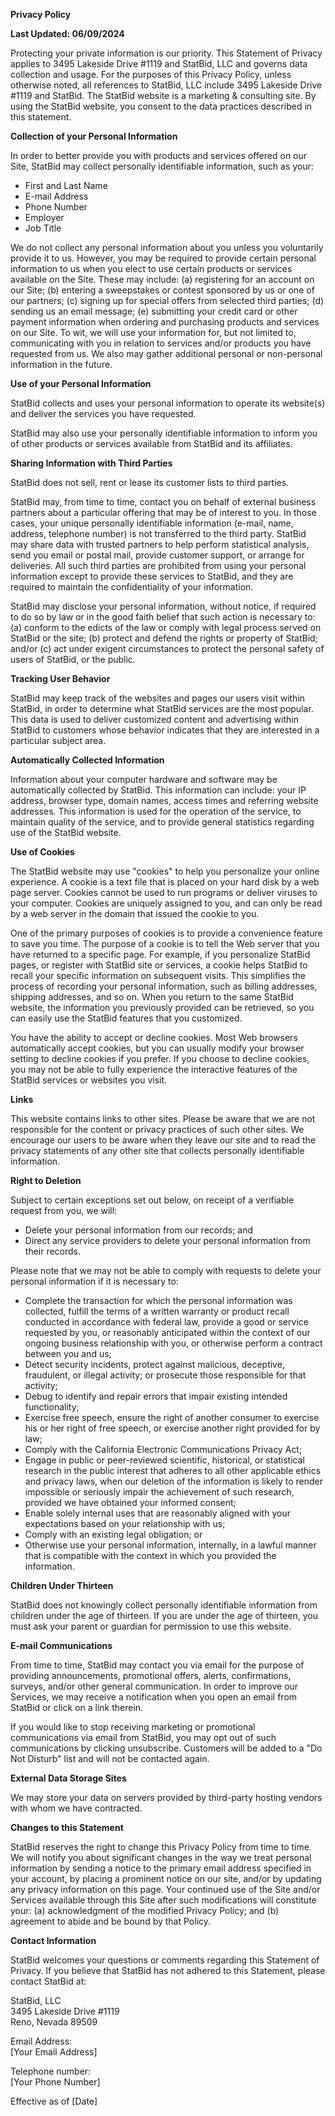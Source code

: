 **Privacy Policy**

**Last Updated: 06/09/2024**

Protecting your private information is our priority. This Statement of Privacy applies to 3495 Lakeside Drive #1119 and StatBid, LLC and governs data collection and usage. For the purposes of this Privacy Policy, unless otherwise noted, all references to StatBid, LLC include 3495 Lakeside Drive #1119 and StatBid. The StatBid website is a marketing & consulting site. By using the StatBid website, you consent to the data practices described in this statement.

**Collection of your Personal Information**

In order to better provide you with products and services offered on our Site, StatBid may collect personally identifiable information, such as your:
- First and Last Name
- E-mail Address
- Phone Number
- Employer
- Job Title

We do not collect any personal information about you unless you voluntarily provide it to us. However, you may be required to provide certain personal information to us when you elect to use certain products or services available on the Site. These may include: (a) registering for an account on our Site; (b) entering a sweepstakes or contest sponsored by us or one of our partners; (c) signing up for special offers from selected third parties; (d) sending us an email message; (e) submitting your credit card or other payment information when ordering and purchasing products and services on our Site. To wit, we will use your information for, but not limited to, communicating with you in relation to services and/or products you have requested from us. We also may gather additional personal or non-personal information in the future.

**Use of your Personal Information**

StatBid collects and uses your personal information to operate its website(s) and deliver the services you have requested.

StatBid may also use your personally identifiable information to inform you of other products or services available from StatBid and its affiliates.

**Sharing Information with Third Parties**

StatBid does not sell, rent or lease its customer lists to third parties.

StatBid may, from time to time, contact you on behalf of external business partners about a particular offering that may be of interest to you. In those cases, your unique personally identifiable information (e-mail, name, address, telephone number) is not transferred to the third party. StatBid may share data with trusted partners to help perform statistical analysis, send you email or postal mail, provide customer support, or arrange for deliveries. All such third parties are prohibited from using your personal information except to provide these services to StatBid, and they are required to maintain the confidentiality of your information.

StatBid may disclose your personal information, without notice, if required to do so by law or in the good faith belief that such action is necessary to: (a) conform to the edicts of the law or comply with legal process served on StatBid or the site; (b) protect and defend the rights or property of StatBid; and/or (c) act under exigent circumstances to protect the personal safety of users of StatBid, or the public.

**Tracking User Behavior**

StatBid may keep track of the websites and pages our users visit within StatBid, in order to determine what StatBid services are the most popular. This data is used to deliver customized content and advertising within StatBid to customers whose behavior indicates that they are interested in a particular subject area.

**Automatically Collected Information**

Information about your computer hardware and software may be automatically collected by StatBid. This information can include: your IP address, browser type, domain names, access times and referring website addresses. This information is used for the operation of the service, to maintain quality of the service, and to provide general statistics regarding use of the StatBid website.

**Use of Cookies**

The StatBid website may use "cookies" to help you personalize your online experience. A cookie is a text file that is placed on your hard disk by a web page server. Cookies cannot be used to run programs or deliver viruses to your computer. Cookies are uniquely assigned to you, and can only be read by a web server in the domain that issued the cookie to you.

One of the primary purposes of cookies is to provide a convenience feature to save you time. The purpose of a cookie is to tell the Web server that you have returned to a specific page. For example, if you personalize StatBid pages, or register with StatBid site or services, a cookie helps StatBid to recall your specific information on subsequent visits. This simplifies the process of recording your personal information, such as billing addresses, shipping addresses, and so on. When you return to the same StatBid website, the information you previously provided can be retrieved, so you can easily use the StatBid features that you customized.

You have the ability to accept or decline cookies. Most Web browsers automatically accept cookies, but you can usually modify your browser setting to decline cookies if you prefer. If you choose to decline cookies, you may not be able to fully experience the interactive features of the StatBid services or websites you visit.

**Links**

This website contains links to other sites. Please be aware that we are not responsible for the content or privacy practices of such other sites. We encourage our users to be aware when they leave our site and to read the privacy statements of any other site that collects personally identifiable information.

**Right to Deletion**

Subject to certain exceptions set out below, on receipt of a verifiable request from you, we will:
- Delete your personal information from our records; and
- Direct any service providers to delete your personal information from their records.

Please note that we may not be able to comply with requests to delete your personal information if it is necessary to:
- Complete the transaction for which the personal information was collected, fulfill the terms of a written warranty or product recall conducted in accordance with federal law, provide a good or service requested by you, or reasonably anticipated within the context of our ongoing business relationship with you, or otherwise perform a contract between you and us;
- Detect security incidents, protect against malicious, deceptive, fraudulent, or illegal activity; or prosecute those responsible for that activity;
- Debug to identify and repair errors that impair existing intended functionality;
- Exercise free speech, ensure the right of another consumer to exercise his or her right of free speech, or exercise another right provided for by law;
- Comply with the California Electronic Communications Privacy Act;
- Engage in public or peer-reviewed scientific, historical, or statistical research in the public interest that adheres to all other applicable ethics and privacy laws, when our deletion of the information is likely to render impossible or seriously impair the achievement of such research, provided we have obtained your informed consent;
- Enable solely internal uses that are reasonably aligned with your expectations based on your relationship with us;
- Comply with an existing legal obligation; or
- Otherwise use your personal information, internally, in a lawful manner that is compatible with the context in which you provided the information.

**Children Under Thirteen**

StatBid does not knowingly collect personally identifiable information from children under the age of thirteen. If you are under the age of thirteen, you must ask your parent or guardian for permission to use this website.

**E-mail Communications**

From time to time, StatBid may contact you via email for the purpose of providing announcements, promotional offers, alerts, confirmations, surveys, and/or other general communication. In order to improve our Services, we may receive a notification when you open an email from StatBid or click on a link therein.

If you would like to stop receiving marketing or promotional communications via email from StatBid, you may opt out of such communications by clicking unsubscribe. Customers will be added to a "Do Not Disturb" list and will not be contacted again.

**External Data Storage Sites**

We may store your data on servers provided by third-party hosting vendors with whom we have contracted.

**Changes to this Statement**

StatBid reserves the right to change this Privacy Policy from time to time. We will notify you about significant changes in the way we treat personal information by sending a notice to the primary email address specified in your account, by placing a prominent notice on our site, and/or by updating any privacy information on this page. Your continued use of the Site and/or Services available through this Site after such modifications will constitute your: (a) acknowledgment of the modified Privacy Policy; and (b) agreement to abide and be bound by that Policy.

**Contact Information**

StatBid welcomes your questions or comments regarding this Statement of Privacy. If you believe that StatBid has not adhered to this Statement, please contact StatBid at:

StatBid, LLC  
3495 Lakeside Drive #1119  
Reno, Nevada 89509

Email Address:  
[Your Email Address]

Telephone number:  
[Your Phone Number]

Effective as of [Date]

